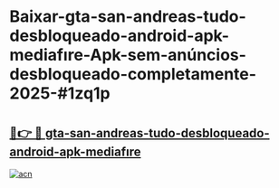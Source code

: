 # Baixar-gta-san-andreas-tudo-desbloqueado-android-apk-mediafıre-Apk-sem-anúncios-desbloqueado-completamente-2025-#1zq1p

# <h2><a href="https://ainizakaria.my?title=gta-san-andreas-tudo-desbloqueado-android-apk-mediafıre&ref=24M">🔗👉 🔴 gta-san-andreas-tudo-desbloqueado-android-apk-mediafıre</a></h2>

[![acn](https://github.com/user-attachments/assets/0f9c940e-d8b0-45ae-aac7-cd30a18b3e1c)](https://ainizakaria.my?title=gta-san-andreas-tudo-desbloqueado-android-apk-mediafıre&ref=24M)

